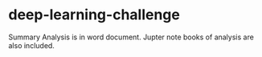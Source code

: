 # deep-learning-challenge

Summary Analysis is in word document.   Jupter note books of analysis are also included. 
